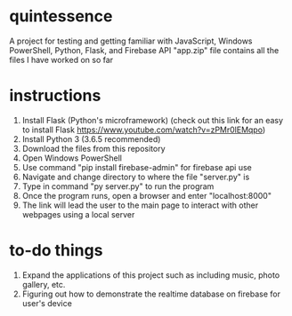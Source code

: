 # quintessence
A project for testing and getting familiar with JavaScript, Windows PowerShell, Python, Flask, and Firebase API
"app.zip" file contains all the files I have worked on so far

# instructions
1. Install Flask (Python's microframework) (check out this link for an easy to install Flask https://www.youtube.com/watch?v=zPMr0lEMqpo)
2. Install Python 3 (3.6.5 recommended)
3. Download the files from this repository
4. Open Windows PowerShell
5. Use command "pip install firebase-admin" for firebase api use
6. Navigate and change directory to where the file "server.py" is
7. Type in command "py server.py" to run the program
8. Once the program runs, open a browser and enter "localhost:8000"
9. The link will lead the user to the main page to interact with other webpages using a local server

# to-do things
1. Expand the applications of this project such as including music, photo gallery, etc.
2. Figuring out how to demonstrate the realtime database on firebase for user's device
